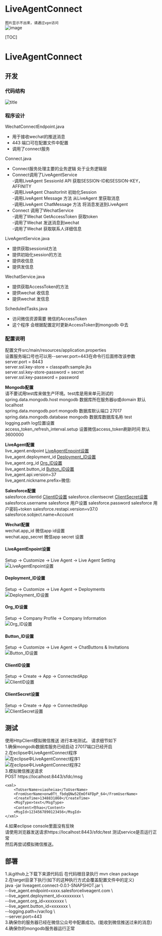 
# LiveAgentConnect
`图片显示不出来，请通过vpn访问`  
![image](https://github.com/lingjianrui/blog/blob/master/images/LiveAgentConnect.gif)

[TOC]

# LiveAgentConnect

## 开发

### 代码结构  
![title](https://github.com/lingjianrui/blog/blob/master/images/LiveAgentConnect-1.jpg)  

### 程序设计  
WechatConnectEndpoint.java  

 - 用于接收wechat的推送消息  
 - 443 端口可在配置文件中配置  
 - 调用了connect服务  

Connect.java  

 - Connect服务处理主要的业务逻辑 处于业务逻辑层  
 - Connect调用了LiveAgentService  
   -调用LiveAgent SessionId API 获取SESSION-ID和SESSION-KEY，AFFINITY  
   -调用LiveAgent ChasitorInit 初始化Session  
   -调用LiveAgent Message 方法 从LiveAgent 里获取消息  
   -调用LiveAgent ChatMessage 方法 将消息发送到LiveAgent  
 - Connect 调用了WechatService  
   -调用了Wechat GetAccessToken 获取token  
   -调用了Wechat 发送消息到wechat  
   -调用了Wechat 获取联系人详细信息  

LiveAgentService.java  

 - 提供获取sessionid方法  
 - 提供初始化session的方法  
 - 提供收信息  
 - 提供发信息  

WechatService.java  

 - 提供获取AccessToken的方法  
 - 提供wechat 收信息  
 - 提供wechat 发信息  

ScheduledTasks.java  

 - 访问微信资源需要 微信的AccessToken  
 - 这个程序 会根据配置定时更新AccessToken到mongodb 中去  

### 配置说明  
配置文件src/main/resources/application.properties  
设置服务端口号也可以用--server.port=443在命令行后面修改该参数  
server.port = 8443  
server.ssl.key-store = classpath:sample.jks  
server.ssl.key-store-password = secret  
server.ssl.key-password = password  

**Mongodb配置**  
请不要试用test库来做生产环境。test库是用来单元测试的  
spring.data.mongodb.host  mongodb 数据库所在服务器ip或domain 默认localhost  
spring.data.mongodb.port  mongodb 数据库默认端口 27017  
spring.data.mongodb.database mongodb 数据库数据库名称 test  
logging.path log位置设置  
access_token_refresh_interval.setup  设置微信access_token刷新时间 默认3600000   

**LiveAgent配置**  
live_agent.endpoint [LiveAgentEnpoint设置](https://github.com/lingjianrui/blog/blob/master/images/LiveAgentConnect-2.jpg)  
live_agent.deployment_id [Deployment_ID设置](https://github.com/lingjianrui/blog/blob/master/images/LiveAgentConnect-3.jpg)  
live_agent.org_id [Org_ID设置](https://github.com/lingjianrui/blog/blob/master/images/LiveAgentConnect-4.jpg)  
live_agent.button_id [Button_ID设置](https://github.com/lingjianrui/blog/blob/master/images/LiveAgentConnect-5.jpg)  
live_agent.api.version=37  
live_agent.nickname.prefix=微信:  

**Salesforce配置**  
salesforce.clientid [ClientID设置](https://github.com/lingjianrui/blog/blob/master/images/LiveAgentConnect-6.jpg)
salesforce.clientsecret [ClientSecret设置](https://github.com/lingjianrui/blog/blob/master/images/LiveAgentConnect-7.jpg)
salesforce.username salesforce 用户设置
salesforce.password salesforce 用户密码+token
salesforce.restapi.version=v37.0
salesforce.sobject.name=Account  

**Wechat配置**  
wechat.app_id 微信app id设置  
wechat.app_secret 微信app secret 设置  

#### LiveAgentEnpoint设置  
Setup -> Customize -> Live Agent -> Live Agent Setting  
![LiveAgentEnpoint设置](https://github.com/lingjianrui/blog/blob/master/images/LiveAgentConnect-8.jpg)  

#### Deployment_ID设置  
Setup -> Customize -> Live Agent -> Deployments  
![Deployment_ID设置](https://github.com/lingjianrui/blog/blob/master/images/LiveAgentConnect-9.jpg)  

#### Org_ID设置  
Setup -> Company Profile -> Company Information  
![Org_ID设置](https://github.com/lingjianrui/blog/blob/master/images/LiveAgentConnect-10.jpg)  

#### Button_ID设置  
Setup -> Customize -> Live Agent -> ChatButtons & Invitations  
![Button_ID设置](https://github.com/lingjianrui/blog/blob/master/images/LiveAgentConnect-11.jpg)  

#### ClientID设置  
Setup -> Create -> App -> ConnectedApp  
![ClientID设置](https://github.com/lingjianrui/blog/blob/master/images/LiveAgentConnect-12.jpg)  

#### ClientSecret设置  
Setup -> Create -> App -> ConnectedApp  
![ClientSecret设置](https://github.com/lingjianrui/blog/blob/master/images/LiveAgentConnect-13.jpg)   

## 测试  
使用HttpClient模拟微信推送 进行本地测试。 
请求细节如下  
1.确保mongodb数据库服务已经启动 27017端口已经开启    
2.在eclipse中LiveAgentConnect程序  
![在eclipse中LiveAgentConnect程序1](https://github.com/lingjianrui/blog/blob/master/images/LiveAgentConnect-14.jpg)  
![在eclipse中LiveAgentConnect程序2](https://github.com/lingjianrui/blog/blob/master/images/LiveAgentConnect-15.jpg)  
3.模拟微信推送请求  
POST https://localhost:8443/sfdc/msg  
```
<xml>
    <ToUserName>xiaoheiaa</ToUserName>
    <FromUserName>onw0Tt_fbdqQNw52EmOf4FDpP_64</FromUserName>
    <CreateTime>1348831860</CreateTime>
    <MsgType>text</MsgType>
    <Content>你hao</Content>
    <MsgId>1234567890123456</MsgId>
</xml>
```
4.如果eclipse console里面没有反映  
请使用浏览器发送请求https://localhost:8443/sfdc/test 测试service是否运行正常  
然后再尝试模拟微信推送。  

## 部署  
1.从github上下载下来源代码后 在代码根目录执行 mvn clean package   
2.在target目录下执行(如下的这种执行方式会覆盖配置文件中的定义)  
java -jar liveagent.connect-0.0.1-SNAPSHOT.jar \  
--live_agent.endpoint=xxxx.salesforceliveagent.com \  
--live_agent.deployment_id=xxxxxxxx \  
--live_agent.org_id=xxxxxxxx \  
--live_agent.button_id=xxxxxxx \  
--logging.path=/var/log \  
--server.port=443  
3.确保你的服务器已经在微信公众号中配置成功。(能收到微信推送过来的消息)  
4.确保你的mongodb服务器运行正常  

